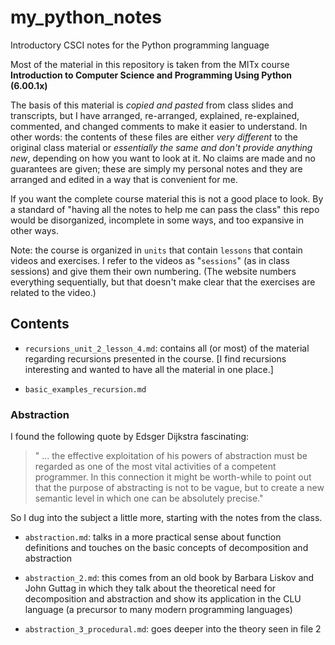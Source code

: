 # my_python_notes
Introductory CSCI notes for the Python programming language

Most of the material in this repository is taken from the MITx course 
**Introduction to Computer Science and Programming Using Python (6.00.1x)**

The basis of this material is *copied and pasted* from class slides and transcripts, but I have
arranged, re-arranged, explained, re-explained, commented, and changed comments to make it easier
to understand. In other words: the contents of these files are either *very different* to the
original class material or *essentially the same and don't provide anything new*, depending on how
you want to look at it. No claims are made and no guarantees are given; these are simply my
personal notes and they are arranged and edited in a way that is convenient for me.

If you want the complete course material this is not a good place to look. By a standard of "having
all the notes to help me can pass the class" this repo would be disorganized, incomplete in some
ways, and too expansive in other ways.

Note: the course is organized in `units` that contain `lessons` that contain videos and exercises. I
refer to the videos as "`sessions`" (as in class sessions) and give them their own numbering.
(The website numbers everything sequentially, but that doesn't make clear that the exercises are
related to the video.)

## Contents

* `recursions_unit_2_lesson_4.md`: contains all (or most) of the material regarding recursions
  presented in the course. [I find recursions interesting and wanted to have all the material in
  one place.]

* `basic_examples_recursion.md`

### Abstraction

I found the following quote by Edsger Dijkstra fascinating: 

> " ... the effective exploitation of his powers of abstraction must be regarded as one of the most
    vital activities of a competent programmer. In this connection it might be worth-while to
    point out that the purpose of abstracting is not to be vague, but to create a new semantic
    level in which one can be absolutely precise."

So I dug into the subject a little more, starting with the notes from the class. 

* `abstraction.md`: talks in a more practical sense about function definitions and touches on the
  basic concepts of decomposition and abstraction

* `abstraction_2.md`: this comes from an old book by Barbara Liskov and John Guttag in which they
  talk about the theoretical need for decomposition and abstraction and show its application in the
  CLU language (a precursor to many modern programming languages)

* `abstraction_3_procedural.md`: goes deeper into the theory seen in file 2
